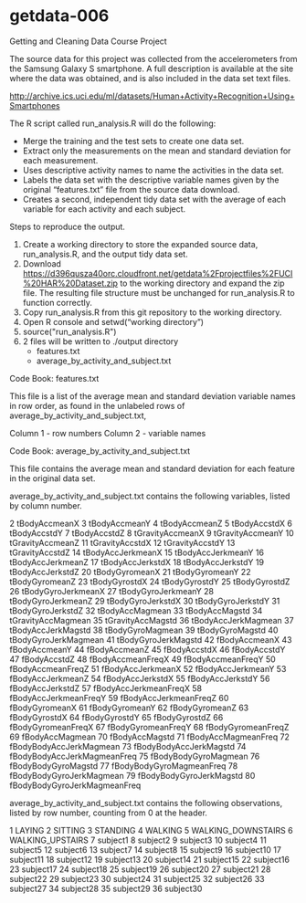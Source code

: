 getdata-006
===========

Getting and Cleaning Data Course Project

The source data for this project was collected from the accelerometers from the Samsung Galaxy S smartphone. A full description is available at the site where the data was obtained, and is also included in the data set text files.

http://archive.ics.uci.edu/ml/datasets/Human+Activity+Recognition+Using+Smartphones 

The R script called run_analysis.R will do the following:
  - Merge the training and the test sets to create one data set.
  - Extract only the measurements on the mean and standard deviation for each measurement. 
  - Uses descriptive activity names to name the activities in the data set.
  - Labels the data set with the descriptive variable names given by the original “features.txt” file from the source data download.
  - Creates a second, independent tidy data set with the average of each variable for each activity and each subject. 

Steps to reproduce the output.

1. Create a working directory to store the expanded source data, run_analysis.R, and the output tidy data set.
2. Download https://d396qusza40orc.cloudfront.net/getdata%2Fprojectfiles%2FUCI%20HAR%20Dataset.zip to the working directory and expand the zip file. The resulting file structure must be unchanged for run_analysis.R to function correctly.
3. Copy run_analysis.R from this git repository to the working directory.
4. Open R console and setwd(“working directory”)
5. source("run_analysis.R")
6. 2 files will be written to ./output directory
	- features.txt
	- average_by_activity_and_subject.txt
	

Code Book: features.txt

This file is a list of the average mean and standard deviation variable names in row order, as found in the unlabeled rows of average_by_activity_and_subject.txt, 

Column 1 - row numbers
Column 2 - variable names

Code Book: average_by_activity_and_subject.txt

This file contains the average mean and standard deviation for each feature in the original data set.

average_by_activity_and_subject.txt contains the following variables, listed by column number.

2 tBodyAccmeanX
3 tBodyAccmeanY
4 tBodyAccmeanZ
5 tBodyAccstdX
6 tBodyAccstdY
7 tBodyAccstdZ
8 tGravityAccmeanX
9 tGravityAccmeanY
10 tGravityAccmeanZ
11 tGravityAccstdX
12 tGravityAccstdY
13 tGravityAccstdZ
14 tBodyAccJerkmeanX
15 tBodyAccJerkmeanY
16 tBodyAccJerkmeanZ
17 tBodyAccJerkstdX
18 tBodyAccJerkstdY
19 tBodyAccJerkstdZ
20 tBodyGyromeanX
21 tBodyGyromeanY
22 tBodyGyromeanZ
23 tBodyGyrostdX
24 tBodyGyrostdY
25 tBodyGyrostdZ
26 tBodyGyroJerkmeanX
27 tBodyGyroJerkmeanY
28 tBodyGyroJerkmeanZ
29 tBodyGyroJerkstdX
30 tBodyGyroJerkstdY
31 tBodyGyroJerkstdZ
32 tBodyAccMagmean
33 tBodyAccMagstd
34 tGravityAccMagmean
35 tGravityAccMagstd
36 tBodyAccJerkMagmean
37 tBodyAccJerkMagstd
38 tBodyGyroMagmean
39 tBodyGyroMagstd
40 tBodyGyroJerkMagmean
41 tBodyGyroJerkMagstd
42 fBodyAccmeanX
43 fBodyAccmeanY
44 fBodyAccmeanZ
45 fBodyAccstdX
46 fBodyAccstdY
47 fBodyAccstdZ
48 fBodyAccmeanFreqX
49 fBodyAccmeanFreqY
50 fBodyAccmeanFreqZ
51 fBodyAccJerkmeanX
52 fBodyAccJerkmeanY
53 fBodyAccJerkmeanZ
54 fBodyAccJerkstdX
55 fBodyAccJerkstdY
56 fBodyAccJerkstdZ
57 fBodyAccJerkmeanFreqX
58 fBodyAccJerkmeanFreqY
59 fBodyAccJerkmeanFreqZ
60 fBodyGyromeanX
61 fBodyGyromeanY
62 fBodyGyromeanZ
63 fBodyGyrostdX
64 fBodyGyrostdY
65 fBodyGyrostdZ
66 fBodyGyromeanFreqX
67 fBodyGyromeanFreqY
68 fBodyGyromeanFreqZ
69 fBodyAccMagmean
70 fBodyAccMagstd
71 fBodyAccMagmeanFreq
72 fBodyBodyAccJerkMagmean
73 fBodyBodyAccJerkMagstd
74 fBodyBodyAccJerkMagmeanFreq
75 fBodyBodyGyroMagmean
76 fBodyBodyGyroMagstd
77 fBodyBodyGyroMagmeanFreq
78 fBodyBodyGyroJerkMagmean
79 fBodyBodyGyroJerkMagstd
80 fBodyBodyGyroJerkMagmeanFreq

average_by_activity_and_subject.txt contains the following observations, listed by row number, counting from 0 at the header.

1 LAYING
2 SITTING
3 STANDING
4 WALKING
5 WALKING_DOWNSTAIRS
6 WALKING_UPSTAIRS
7 subject1
8 subject2
9 subject3
10 subject4
11 subject5
12 subject6
13 subject7
14 subject8
15 subject9
16 subject10
17 subject11
18 subject12
19 subject13
20 subject14
21 subject15
22 subject16
23 subject17
24 subject18
25 subject19
26 subject20
27 subject21
28 subject22
29 subject23
30 subject24
31 subject25
32 subject26
33 subject27
34 subject28
35 subject29
36 subject30

